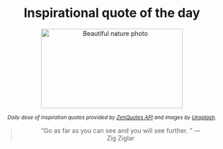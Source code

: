 
<div align="center">

# Inspirational quote of the day

<img src="./data/photo.jpeg" alt="Beautiful nature photo" width="320" height="180">

<sub><i>Daily dose of inspiration quotes provided by [ZenQuotes API](https://zenquotes.io/) and images by [Unsplash](https://unsplash.com/).</i></sub>


<blockquote>&ldquo;Go as far as you can see and you will see further.  &rdquo; &mdash; <footer>Zig Ziglar</footer></blockquote>

</div>
